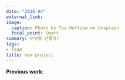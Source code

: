 ```yaml
---
date: "2016-04"
external_link: 
image:
  caption: Photo by Toa Heftiba on Unsplash
  focal_point: Smart
summary: 무엇을 만들까?
tags:
- Team
title: new project
---
```


**Previous work**:

